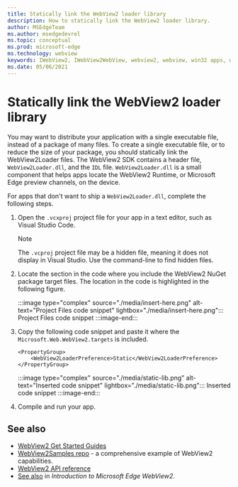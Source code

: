 ```yaml
---
title: Statically link the WebView2 loader library
description: How to statically link the WebView2 loader library.
author: MSEdgeTeam
ms.author: msedgedevrel
ms.topic: conceptual
ms.prod: microsoft-edge
ms.technology: webview
keywords: IWebView2, IWebView2WebView, webview2, webview, win32 apps, win32, edge, ICoreWebView2, ICoreWebView2Host, browser control, edge html
ms.date: 05/06/2021
---
```

# Statically link the WebView2 loader library

You may want to distribute your application with a single executable file, instead of a package of many files. To create a single executable file, or to reduce the size of your package, you should statically link the WebView2Loader files. The WebView2 SDK contains a header file, `WebView2Loader.dll`, and the `IDL` file. `WebView2Loader.dll` is a small component that helps apps locate the WebView2 Runtime, or Microsoft Edge preview channels, on the device.

For apps that don't want to ship a `WebView2Loader.dll`, complete the following steps.

1.  Open the `.vcxproj` project file for your app in a text editor, such as Visual Studio Code.

    > [!NOTE]
    > The `.vcproj` project file may be a hidden file, meaning it does not display in Visual Studio.  Use the command-line to find hidden files.

1.  Locate the section in the code where you include the WebView2 NuGet package target files.  The location in the code is highlighted in the following figure.

    :::image type="complex" source="./media/insert-here.png" alt-text="Project Files code snippet" lightbox="./media/insert-here.png":::
       Project Files code snippet
    :::image-end:::

1.  Copy the following code snippet and paste it where the `Microsoft.Web.WebView2.targets` is included.

    ```xaml
    <PropertyGroup>
        <WebView2LoaderPreference>Static</WebView2LoaderPreference>
    </PropertyGroup>
    ```

    :::image type="complex" source="./media/static-lib.png" alt-text="Inserted code snippet" lightbox="./media/static-lib.png":::
       Inserted code snippet
    :::image-end:::

1.  Compile and run your app.


<!-- ====================================================================== -->
## See also

*  [WebView2 Get Started Guides](../index.md#get-started)
*  [WebView2Samples repo](https://github.com/MicrosoftEdge/WebView2Samples) - a comprehensive example of WebView2 capabilities.
*  [WebView2 API reference](../webview2-api-reference.md)
*  [See also](../index.md#see-also) in _Introduction to Microsoft Edge WebView2_.
